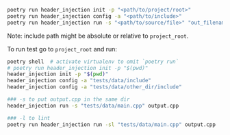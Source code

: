 ```bash
poetry run header_injection init -p "<path/to/project/root>" 
poetry run header_injection config -a "<path/to/include>"
poetry run header_injection run -s "<path/to/source/file>" "out_filename" 
```

Note: include path might be absolute or relative to `project_root`.


To run test go to `project_root` and run:
```bash
poetry shell  # activate virtualenv to omit `poetry run`
# poetry run header_injection init -p "$(pwd)"
header_injection init -p "$(pwd)"
header_injection config -a "tests/data/include"
header_injection config -a "tests/data/other_dir/include"

### -s to put output.cpp in the same dir
header_injection run -s "tests/data/main.cpp" output.cpp

### -l to lint
poetry run header_injection run -sl "tests/data/main.cpp" output.cpp
```

